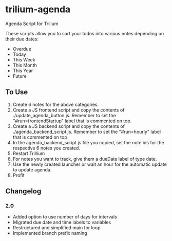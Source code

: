# trilium-agenda
Agenda Script for Trilium


These scripts allow you to sort your todos into various notes depending on their due dates:

- Overdue
- Today
- This Week
- This Month
- This Year
- Future

## To Use
1. Create 6 notes for the above categories.
2. Create a JS frontend script and copy the contents of ./update_agenda_button.js. Remember to set the "#run=frontendStartup" label that is commented on top.
3. Create a JS backend script and copy the contents of ./agenda_backend_script.js. Remember to set the "#run=hourly" label that is commented on top
4. In the agenda_backend_script.js file you copied, set the note ids for the respective 6 notes you created.
5. Restart Trillium
6. For notes you want to track, give them a dueDate label of type date.
7. Use the newly created launcher or wait an hour for the automatic update to update agenda.
8. Profit


## Changelog

### 2.0
- Added option to use number of days for intervals
- Migrated due date and time labels to variables
- Restructured and simplified main for loop
- Implemented branch prefix naming
